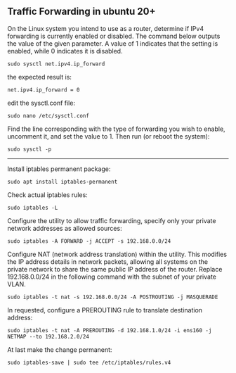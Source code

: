## Traffic Forwarding in ubuntu 20+

On the Linux system you intend to use as a router, determine if IPv4 forwarding is currently enabled or disabled. The command below outputs the value of the given parameter. A value of 1 indicates that the setting is enabled, while 0 indicates it is disabled.

` sudo sysctl net.ipv4.ip_forward `

the expected result is:

` net.ipv4.ip_forward = 0 `

edit the sysctl.conf file:

` sudo nano /etc/sysctl.conf `

Find the line corresponding with the type of forwarding you wish to enable, uncomment it, and set the value to 1.
Then run (or reboot the system):

` sudo sysctl -p `


---


Install iptables permanent package:

` sudo apt install iptables-permanent `

Check actual iptables rules:

` sudo iptables -L `

Configure the utility to allow traffic forwarding, specify only your private network addresses as allowed sources:

` sudo iptables -A FORWARD -j ACCEPT -s 192.168.0.0/24 `

Configure NAT (network address translation) within the utility. This modifies the IP address details in network packets, allowing all systems on the private network to share the same public IP address of the router. Replace 192.168.0.0/24 in the following command with the subnet of your private VLAN.

` sudo iptables -t nat -s 192.168.0.0/24 -A POSTROUTING -j MASQUERADE `

In requested, configure a PREROUTING rule to translate destination address:

` sudo iptables -t nat -A PREROUTING -d 192.168.1.0/24 -i ens160 -j NETMAP --to 192.168.2.0/24 `

At last make the change permanent:

` sudo iptables-save | sudo tee /etc/iptables/rules.v4 `


